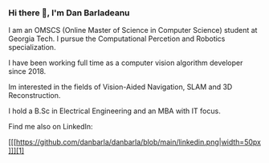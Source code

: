### Hi there 👋, I'm Dan Barladeanu

I am an OMSCS (Online Master of Science in Computer Science) student at Georgia Tech.
I pursue the Computational Percetion and Robotics specialization.

I have been working full time as a computer vision algorithm developer since 2018.

Im interested in the fields of Vision-Aided Navigation, SLAM and 3D Reconstruction.

I hold a B.Sc in Electrical Engineering and an MBA with IT focus. 

Find me also on LinkedIn:

[[[https://github.com/danbarla/danbarla/blob/main/linkedin.png|width=50px]]][1]

[1]: https://www.linkedin.com/in/dan-barladeanu-815594151/



<!--
**danbarla/danbarla** is a ✨ _special_ ✨ repository because its `README.md` (this file) appears on your GitHub profile.

Here are some ideas to get you started:

- 🔭 I’m currently working on ...
- 🌱 I’m currently learning ...
- 👯 I’m looking to collaborate on ...
- 🤔 I’m looking for help with ...
- 💬 Ask me about ...
- 📫 How to reach me: ...
- 😄 Pronouns: ...
- ⚡ Fun fact: ...
-->

